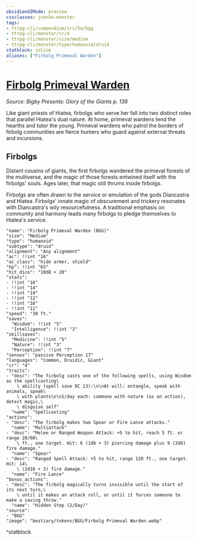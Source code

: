 ```yaml
---
obsidianUIMode: preview
cssclasses: json5e-monster
tags:
- ttrpg-cli/compendium/src/5e/bgg
- ttrpg-cli/monster/cr/4
- ttrpg-cli/monster/size/medium
- ttrpg-cli/monster/type/humanoid/druid
statblock: inline
aliases: ["Firbolg Primeval Warden"]
---
```

# [Firbolg Primeval Warden](3-Compendium\CLI\bestiary\humanoid/firbolg-primeval-warden-bgg.md)
*Source: Bigby Presents: Glory of the Giants p. 136*  

Like giant priests of Hiatea, firbolgs who serve her fall into two distinct roles that parallel Hiatea's dual nature. At home, primeval wardens tend the hearths and tutor the young. Primeval wardens who patrol the borders of firbolg communities are fierce hunters who guard against external threats and incursions.

## Firbolgs

Distant cousins of giants, the first firbolgs wandered the primeval forests of the multiverse, and the magic of those forests entwined itself with the firbolgs' souls. Ages later, that magic still thrums inside firbolgs.

Firbolgs are often drawn to the service or emulation of the gods Diancastra and Hiatea. Firbolgs' innate magic of obscurement and trickery resonates with Diancastra's wily resourcefulness. A traditional emphasis on community and harmony leads many firbolgs to pledge themselves to Hiatea's service.

```statblock
"name": "Firbolg Primeval Warden (BGG)"
"size": "Medium"
"type": "humanoid"
"subtype": "druid"
"alignment": "Any alignment"
"ac": !!int "16"
"ac_class": "hide armor, shield"
"hp": !!int "65"
"hit_dice": "10d8 + 20"
"stats":
- !!int "16"
- !!int "14"
- !!int "14"
- !!int "12"
- !!int "16"
- !!int "11"
"speed": "30 ft."
"saves":
  "Wisdom": !!int "5"
  "Intelligence": !!int "3"
"skillsaves":
  "Medicine": !!int "5"
  "Nature": !!int "3"
  "Perception": !!int "7"
"senses": "passive Perception 17"
"languages": "Common, Druidic, Giant"
"cr": "4"
"traits":
- "desc": "The firbolg casts one of the following spells, using Wisdom as the spellcasting\
    \ ability (spell save DC 13):\n\nAt will: entangle, speak with animals, speak\
    \ with plants\n\n1/day each: commune with nature (as an action), detect magic,\
    \ disguise self"
  "name": "Spellcasting"
"actions":
- "desc": "The firbolg makes two Spear or Fire Lance attacks."
  "name": "Multiattack"
- "desc": "Melee or Ranged Weapon Attack: +5 to hit, reach 5 ft. or range 20/60\
    \ ft., one target. Hit: 6 (1d6 + 3) piercing damage plus 9 (2d8) fire damage."
  "name": "Spear"
- "desc": "Ranged Spell Attack: +5 to hit, range 120 ft., one target. Hit: 14\
    \ (2d10 + 3) fire damage."
  "name": "Fire Lance"
"bonus_actions":
- "desc": "The firbolg magically turns invisible until the start of its next turn,\
    \ until it makes an attack roll, or until it forces someone to make a saving throw."
  "name": "Hidden Step (2/Day)"
"source":
- "BGG"
"image": "bestiary/tokens/BGG/Firbolg Primeval Warden.webp"
```
^statblock